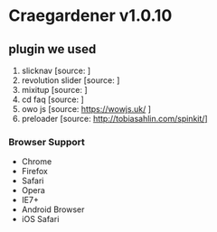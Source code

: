 # Craegardener v1.0.10
## plugin we used

1. slicknav [source: ]
2. revolution slider [source: ]
3. mixitup [source: ]
4. cd faq [source: ]
5. owo js [source: https://wowjs.uk/ ]
6. preloader [source: http://tobiasahlin.com/spinkit/]

### Browser Support
* Chrome
* Firefox
* Safari
* Opera
* IE7+
* Android Browser
* iOS Safari